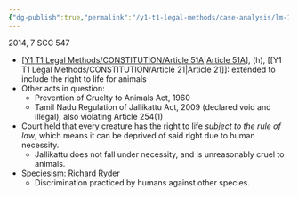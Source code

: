 ```yaml
---
{"dg-publish":true,"permalink":"/y1-t1-legal-methods/case-analysis/lm-17-03-animal-welfare-board-of-india-v-a-nagaraja-and-ors/"}
---
```


2014, 7 SCC 547

- [[Y1 T1 Legal Methods/CONSTITUTION/Article 51A\|Article 51A]](g), (h), [[Y1 T1 Legal Methods/CONSTITUTION/Article 21\|Article 21]]: extended to include the right to life for animals
- Other acts in question: 
	- Prevention of Cruelty to Animals Act, 1960
	- Tamil Nadu Regulation of Jallikattu Act, 2009 (declared void and illegal), also violating Article 254(1)
- Court held that every creature has the right to life *subject to the rule of law*, which means it can be deprived of said right due to human necessity. 
	- Jallikattu does not fall under necessity, and is unreasonably cruel to animals.
- Speciesism: Richard Ryder
	- Discrimination practiced by humans against other species.

